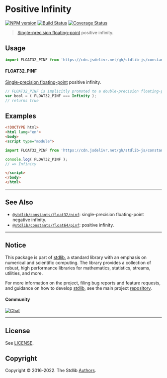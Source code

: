 <!--

@license Apache-2.0

Copyright (c) 2018 The Stdlib Authors.

Licensed under the Apache License, Version 2.0 (the "License");
you may not use this file except in compliance with the License.
You may obtain a copy of the License at

   http://www.apache.org/licenses/LICENSE-2.0

Unless required by applicable law or agreed to in writing, software
distributed under the License is distributed on an "AS IS" BASIS,
WITHOUT WARRANTIES OR CONDITIONS OF ANY KIND, either express or implied.
See the License for the specific language governing permissions and
limitations under the License.

-->

# Positive Infinity

[![NPM version][npm-image]][npm-url] [![Build Status][test-image]][test-url] [![Coverage Status][coverage-image]][coverage-url] <!-- [![dependencies][dependencies-image]][dependencies-url] -->

> [Single-precision floating-point][ieee754] positive infinity.



<section class="usage">

## Usage

```javascript
import FLOAT32_PINF from 'https://cdn.jsdelivr.net/gh/stdlib-js/constants-float32-pinf@esm/index.mjs';
```

#### FLOAT32_PINF

[Single-precision floating-point][ieee754] positive infinity.

```javascript
// FLOAT32_PINF is implicitly promoted to a double-precision floating-point number...
var bool = ( FLOAT32_PINF === Infinity );
// returns true
```

</section>

<!-- /.usage -->

<section class="examples">

## Examples

<!-- eslint no-undef: "error" -->

```html
<!DOCTYPE html>
<html lang="en">
<body>
<script type="module">

import FLOAT32_PINF from 'https://cdn.jsdelivr.net/gh/stdlib-js/constants-float32-pinf@esm/index.mjs';

console.log( FLOAT32_PINF );
// => Infinity

</script>
</body>
</html>
```

</section>

<!-- /.examples -->

<!-- Section for related `stdlib` packages. Do not manually edit this section, as it is automatically populated. -->

<section class="related">

* * *

## See Also

-   <span class="package-name">[`@stdlib/constants/float32/ninf`][@stdlib/constants/float32/ninf]</span><span class="delimiter">: </span><span class="description">single-precision floating-point negative infinity.</span>
-   <span class="package-name">[`@stdlib/constants/float64/pinf`][@stdlib/constants/float64/pinf]</span><span class="delimiter">: </span><span class="description">positive infinity.</span>

</section>

<!-- /.related -->

<!-- Section for all links. Make sure to keep an empty line after the `section` element and another before the `/section` close. -->


<section class="main-repo" >

* * *

## Notice

This package is part of [stdlib][stdlib], a standard library with an emphasis on numerical and scientific computing. The library provides a collection of robust, high performance libraries for mathematics, statistics, streams, utilities, and more.

For more information on the project, filing bug reports and feature requests, and guidance on how to develop [stdlib][stdlib], see the main project [repository][stdlib].

#### Community

[![Chat][chat-image]][chat-url]

---

## License

See [LICENSE][stdlib-license].


## Copyright

Copyright &copy; 2016-2022. The Stdlib [Authors][stdlib-authors].

</section>

<!-- /.stdlib -->

<!-- Section for all links. Make sure to keep an empty line after the `section` element and another before the `/section` close. -->

<section class="links">

[npm-image]: http://img.shields.io/npm/v/@stdlib/constants-float32-pinf.svg
[npm-url]: https://npmjs.org/package/@stdlib/constants-float32-pinf

[test-image]: https://github.com/stdlib-js/constants-float32-pinf/actions/workflows/test.yml/badge.svg?branch=main
[test-url]: https://github.com/stdlib-js/constants-float32-pinf/actions/workflows/test.yml?query=branch:main

[coverage-image]: https://img.shields.io/codecov/c/github/stdlib-js/constants-float32-pinf/main.svg
[coverage-url]: https://codecov.io/github/stdlib-js/constants-float32-pinf?branch=main

<!--

[dependencies-image]: https://img.shields.io/david/stdlib-js/constants-float32-pinf.svg
[dependencies-url]: https://david-dm.org/stdlib-js/constants-float32-pinf/main

-->

[chat-image]: https://img.shields.io/gitter/room/stdlib-js/stdlib.svg
[chat-url]: https://gitter.im/stdlib-js/stdlib/

[stdlib]: https://github.com/stdlib-js/stdlib

[stdlib-authors]: https://github.com/stdlib-js/stdlib/graphs/contributors

[umd]: https://github.com/umdjs/umd
[es-module]: https://developer.mozilla.org/en-US/docs/Web/JavaScript/Guide/Modules

[deno-url]: https://github.com/stdlib-js/constants-float32-pinf/tree/deno
[umd-url]: https://github.com/stdlib-js/constants-float32-pinf/tree/umd
[esm-url]: https://github.com/stdlib-js/constants-float32-pinf/tree/esm
[branches-url]: https://github.com/stdlib-js/constants-float32-pinf/blob/main/branches.md

[stdlib-license]: https://raw.githubusercontent.com/stdlib-js/constants-float32-pinf/main/LICENSE

[ieee754]: https://en.wikipedia.org/wiki/IEEE_754-1985

<!-- <related-links> -->

[@stdlib/constants/float32/ninf]: https://github.com/stdlib-js/constants-float32-ninf/tree/esm

[@stdlib/constants/float64/pinf]: https://github.com/stdlib-js/constants-float64-pinf/tree/esm

<!-- </related-links> -->

</section>

<!-- /.links -->
